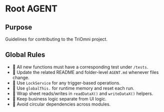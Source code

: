 # Root AGENT

## Purpose
Guidelines for contributing to the TriOmni project.

## Global Rules
- 🧪 All new functions must have a corresponding test under `/tests`.
- 📝 Update the related README and folder-level `AGENT.md` whenever files change.
- 🔐 Use `LockService` for any trigger-based operations.
- 🧠 Use `globalThis.` for runtime memory and reset each run.
- 📄 Wrap sheet reads/writes in `readDataX()` and `writeDataX()` helpers.
- 🧰 Keep business logic separate from UI logic.
- 🔁 Avoid circular dependencies across modules.
